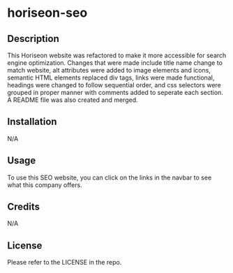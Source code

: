 # horiseon-seo

## Description

This Horiseon website was refactored to make it more accessible for search engine optimization. 
Changes that were made include title name change to match website, alt attributes were added to image elements and icons, semantic HTML elements replaced div tags, links were made functional, headings were changed to follow sequential order, and css selectors were grouped in proper manner with comments added to seperate each section. A README file was also created and merged.

## Installation

N/A

## Usage

To use this SEO website, you can click on the links in the navbar to see what this company offers. 


## Credits

N/A

## License

Please refer to the LICENSE in the repo.
